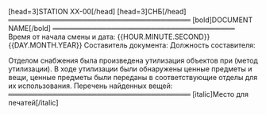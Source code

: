 [head=3]STATION XX-00[/head]
[head=3]СНБ[/head]
═════════════════════════════════════
[bold]DOCUMENT NAME[/bold]
═════════════════════════════════════
Время от начала смены и дата: {{HOUR.MINUTE.SECOND}} {{DAY.MONTH.YEAR}}
Составитель документа:
Должность составителя:

Отделом снабжения была произведена утилизация объектов при (метод утилизации). В ходе утилизации были обнаружены ценные предметы и вещи, ценные предметы были переданы в соответствующие отделы для их использования.
Перечень найденных вещей:
═════════════════════════════════════
[italic]Место для печатей[/italic]
